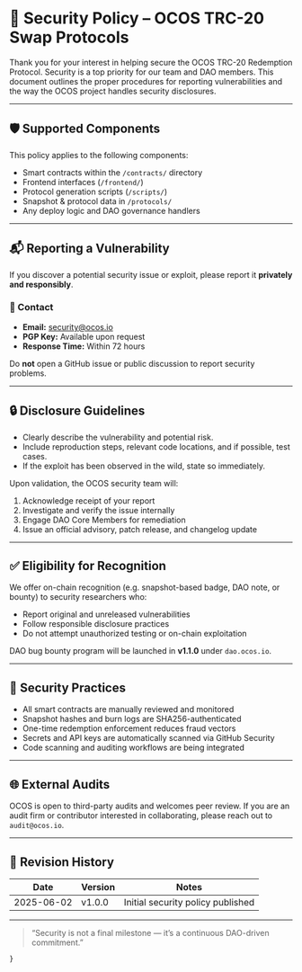 # 🔐 Security Policy – OCOS TRC-20 Swap Protocols

Thank you for your interest in helping secure the OCOS TRC-20 Redemption Protocol. Security is a top priority for our team and DAO members. This document outlines the proper procedures for reporting vulnerabilities and the way the OCOS project handles security disclosures.

---

## 🛡️ Supported Components
This policy applies to the following components:

- Smart contracts within the `/contracts/` directory
- Frontend interfaces (`/frontend/`)
- Protocol generation scripts (`/scripts/`)
- Snapshot & protocol data in `/protocols/`
- Any deploy logic and DAO governance handlers

---

## 📬 Reporting a Vulnerability
If you discover a potential security issue or exploit, please report it **privately and responsibly**.

### 📧 Contact
- **Email:** [security@ocos.io](mailto:security@ocos.io)
- **PGP Key:** Available upon request
- **Response Time:** Within 72 hours

Do **not** open a GitHub issue or public discussion to report security problems.

---

## 🔒 Disclosure Guidelines
- Clearly describe the vulnerability and potential risk.
- Include reproduction steps, relevant code locations, and if possible, test cases.
- If the exploit has been observed in the wild, state so immediately.

Upon validation, the OCOS security team will:
1. Acknowledge receipt of your report
2. Investigate and verify the issue internally
3. Engage DAO Core Members for remediation
4. Issue an official advisory, patch release, and changelog update

---

## ✅ Eligibility for Recognition

We offer on-chain recognition (e.g. snapshot-based badge, DAO note, or bounty) to security researchers who:
- Report original and unreleased vulnerabilities
- Follow responsible disclosure practices
- Do not attempt unauthorized testing or on-chain exploitation

DAO bug bounty program will be launched in **v1.1.0** under `dao.ocos.io`.

---

## 🔄 Security Practices

- All smart contracts are manually reviewed and monitored
- Snapshot hashes and burn logs are SHA256-authenticated
- One-time redemption enforcement reduces fraud vectors
- Secrets and API keys are automatically scanned via GitHub Security
- Code scanning and auditing workflows are being integrated

---

## 🌐 External Audits

OCOS is open to third-party audits and welcomes peer review. If you are an audit firm or contributor interested in collaborating, please reach out to `audit@ocos.io`.

---

## 📄 Revision History

| Date       | Version | Notes                      |
|------------|---------|----------------------------|
| 2025-06-02 | v1.0.0  | Initial security policy published |

---

> “Security is not a final milestone — it’s a continuous DAO-driven commitment.”
```
}
